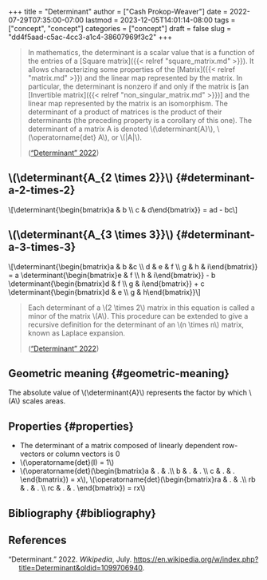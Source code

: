 +++
title = "Determinant"
author = ["Cash Prokop-Weaver"]
date = 2022-07-29T07:35:00-07:00
lastmod = 2023-12-05T14:01:14-08:00
tags = ["concept", "concept"]
categories = ["concept"]
draft = false
slug = "dd4f5aad-c5ac-4cc3-a1c4-38607969f3c2"
+++

> In mathematics, the determinant is a scalar value that is a function of the entries of a [Square matrix]({{< relref "square_matrix.md" >}}). It allows characterizing some properties of the [Matrix]({{< relref "matrix.md" >}}) and the linear map represented by the matrix. In particular, the determinant is nonzero if and only if the matrix is [an [Invertible matrix]({{< relref "non_singular_matrix.md" >}})] and the linear map represented by the matrix is an isomorphism. The determinant of a product of matrices is the product of their determinants (the preceding property is a corollary of this one). The determinant of a matrix A is denoted \\(\determinant{A}\\), \\(\operatorname{det} A\\), or \\(|A|\\).
>
> (<a href="#citeproc_bib_item_1">“Determinant” 2022</a>)


## \\(\determinant{A\_{2 \times 2}}\\) {#determinant-a-2-times-2}

\\[\determinant{\begin{bmatrix}a & b \\\ c & d\end{bmatrix}} = ad - bc\\]


## \\(\determinant{A\_{3 \times 3}}\\) {#determinant-a-3-times-3}

\\[\determinant{\begin{bmatrix}a & b &c \\\ d & e & f \\\ g & h & i\end{bmatrix}} = a \determinant{\begin{bmatrix}e & f \\\ h & i\end{bmatrix}} - b \determinant{\begin{bmatrix}d & f \\\ g & i\end{bmatrix}} + c \determinant{\begin{bmatrix}d & e \\\ g & h\end{bmatrix}}\\]

> Each determinant of a \\(2 \times 2\\) matrix in this equation is called a minor of the matrix \\(A\\). This procedure can be extended to give a recursive definition for the determinant of an \\(n \times n\\) matrix, known as Laplace expansion.
>
> (<a href="#citeproc_bib_item_1">“Determinant” 2022</a>)


## Geometric meaning {#geometric-meaning}

The absolute value of \\(\determinant{A}\\) represents the factor by which \\(A\\) scales areas.


## Properties {#properties}

-   The determinant of a matrix composed of linearly dependent row-vectors or column vectors is 0
-   \\(\operatorname{det}(I) = 1\\)
-   \\(\operatorname{det}(\begin{bmatrix}a & . & .\\\ b & . & . \\\ c & . & . \end{bmatrix}) = x\\), \\(\operatorname{det}(\begin{bmatrix}ra & . & .\\\ rb & . & . \\\ rc & . & . \end{bmatrix}) = rx\\)


## Bibliography {#bibliography}

## References

<style>.csl-entry{text-indent: -1.5em; margin-left: 1.5em;}</style><div class="csl-bib-body">
  <div class="csl-entry"><a id="citeproc_bib_item_1"></a>“Determinant.” 2022. <i>Wikipedia</i>, July. <a href="https://en.wikipedia.org/w/index.php?title=Determinant&oldid=1099706940">https://en.wikipedia.org/w/index.php?title=Determinant&#38;oldid=1099706940</a>.</div>
</div>
